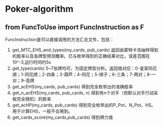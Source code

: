 # Poker-algorithm
## from FuncToUse import FuncInstruction as F
FuncInstruction是可以直接调用的方法汇总文件，包括：
1. get_MTC_EHS_and_types(my_cards, pub_cards)
    返回由蒙特卡洛抽样得到的胜率以及各牌型预测概率。已与枚举得到的正确结果对比，误差范围在10^-3,运行时间约5s
2. get_type(cards)
    5~7张牌均可，为固定牌型分析。返回值对应：0-皇家同花顺；1-同花顺；2-四条；3-葫芦；4-同花；5-顺子；6-三条；7-两对；8-一对；9-高牌
3. get_acEHS(my_cards, pub_cards)
    得到完全枚举出的准确胜率
4. get_n_acEHS(my_cards, pub_cards, n)
    得到有n个对手（但默认对手行动呆板完全随机）的胜率
5. get_acHP(my_cards, pub_cards)
    得到完全枚举出的P_Pot，N_Pot，HS。用于计算EHS，一般不会用到。
6. get_cards_score(my_cards,pub_cards)
	得到牌力值